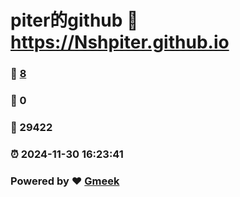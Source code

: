# piter的github :link: https://Nshpiter.github.io 
### :page_facing_up: [8](https://Nshpiter.github.io/tag.html) 
### :speech_balloon: 0 
### :hibiscus: 29422 
### :alarm_clock: 2024-11-30 16:23:41 
### Powered by :heart: [Gmeek](https://github.com/Meekdai/Gmeek)
